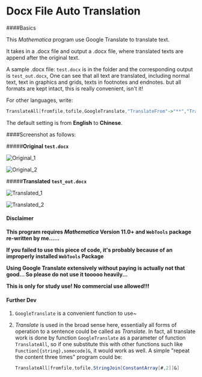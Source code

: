 # Docx File Auto Translation

####Basics

This *Mathematica* program use Google Translate to translate text.

It takes in a .docx file and output a .docx file, where translated texts are append after the original text.

A sample .docx file: `test.docx` is in the folder and the corresponding output is `test_out.docx`, One can see that all text are translated, including normal text, text in graphics and grids, texts in footnotes and endnotes. but all formats are kept intact, this is really convenient, isn't it!



For other languages, write:

```mathematica
TranslateAll[fromfile,tofile,GoogleTranslate,"TranslateFrom"->"**","TranslateTo"->"**"]
```

The default setting is from **English** to **Chinese**.



####Screenshot as follows:

#####**Original `test.docx`**

![Original_1](https://i.loli.net/2018/04/03/5ac25e3fa7487.png)

![Original_2](https://i.loli.net/2018/04/03/5ac25e3fbea25.png)

#####**Translated `test_out.docx`**

![Translated_1](https://i.loli.net/2018/04/03/5ac25e3fc0836.png)

![Translated_2](https://i.loli.net/2018/04/03/5ac25e3fc2689.png)



#### Disclaimer

**This program requires *Mathematica* Version 11.0+ and `WebTools` package re-written by me......**

**If you failed to use this piece of code, it's probably because of an improperly installed `WebTools` Package**

**Using Google Translate extensively without paying is actually not that good... So please do not use it tooooo heavily...**

**This is only for study use! No commercial use allowed!!!**



#### Further Dev

1. `GoogleTranslate` is a convenient function to use~

2. *Translate* is used in the broad sense here, essentially all forms of operation to a sentence could be called as *Translate*. In fact, all translate work is done by function `GoogleTranslate` as a parameter of function `TranslateAll`, so if one substitute this with other functions such like `Function[{string},somecode]&`, it would work as well. A simple "repeat the content three times" program could be:

   ```mathematica
   TranslateAll[fromfile,tofile,StringJoin[ConstantArray[#,2]]&]
   ```